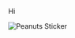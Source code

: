 Hi

![Peanuts Sticker](https://github.com/user-attachments/assets/9f74c898-d19d-44df-a74c-0a934582c3cc)
